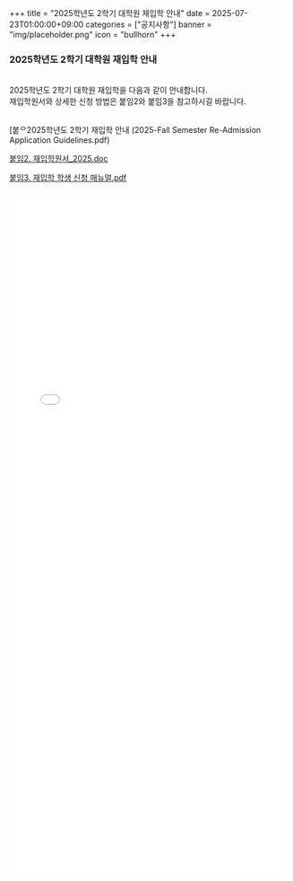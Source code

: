 +++
title = "2025학년도 2학기 대학원 재입학 안내"
date = 2025-07-23T01:00:00+09:00
categories = ["공지사항"]
banner = "img/placeholder.png"
icon = "bullhorn"
+++
<!--more-->

### 2025학년도 2학기 대학원 재입학 안내 

<br>
2025학년도 2학기 대학원 재입학을 다음과 같이 안내합니다.<br>
재입학원서와 상세한 신청 방법은 붙임2와 붙임3을 참고하시길 바랍니다. <br><br>


[붙ᄋ2025학년도 2학기 재입학 안내 (2025-Fall Semester Re-Admission Application Guidelines.pdf)
<br>

[붙임2. 재입학원서_2025.doc](/files/Attachment2_Application_Form_for_Re-admission1.doc)
<br>

[붙임3. 재입학 학생 신청 매뉴얼.pdf](files/Attachment3_2025-Fall_Semester_Re-Admission_Application.pdf)

<br>
<embed src="/files/2025-Fall Semester Re-Admission Application Guidelines.pdf"type="application/pdf" width="98%" height="1200px" />


<br>

<br><br>

